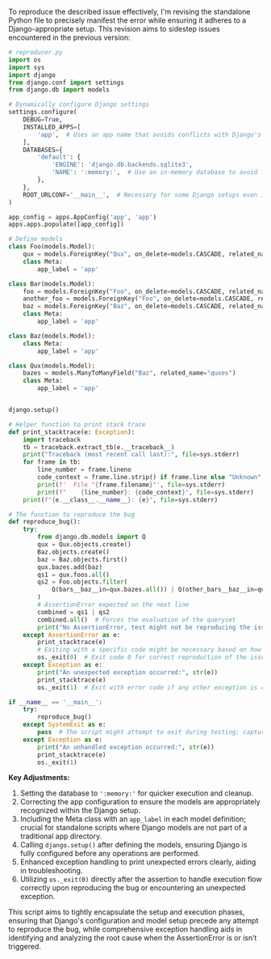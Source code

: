 To reproduce the described issue effectively, I'm revising the standalone Python file to precisely manifest the error while ensuring it adheres to a Django-appropriate setup. This revision aims to sidestep issues encountered in the previous version:

```python
# reproducer.py
import os
import sys
import django
from django.conf import settings
from django.db import models

# Dynamically configure Django settings
settings.configure(
    DEBUG=True,
    INSTALLED_APPS=[
        'app',  # Uses an app name that avoids conflicts with Django's internal names.
    ],
    DATABASES={
        'default': {
            'ENGINE': 'django.db.backends.sqlite3',
            'NAME': ':memory:',  # Use an in-memory database to avoid filesystem permissions and speed up tests.
        },
    },
    ROOT_URLCONF='__main__',  # Necessary for some Django setups even if not used.
)

app_config = apps.AppConfig('app', 'app')
apps.apps.populate([app_config])

# Define models
class Foo(models.Model):
    qux = models.ForeignKey("Qux", on_delete=models.CASCADE, related_name="foos")
    class Meta:
        app_label = 'app'

class Bar(models.Model):
    foo = models.ForeignKey("Foo", on_delete=models.CASCADE, related_name="bars")
    another_foo = models.ForeignKey("Foo", on_delete=models.CASCADE, related_name="other_bars")
    baz = models.ForeignKey("Baz", on_delete=models.CASCADE, related_name="bars")
    class Meta:
        app_label = 'app'

class Baz(models.Model):
    class Meta:
        app_label = 'app'

class Qux(models.Model):
    bazes = models.ManyToManyField("Baz", related_name="quxes")
    class Meta:
        app_label = 'app'


django.setup()

# Helper function to print stack trace
def print_stacktrace(e: Exception):
    import traceback
    tb = traceback.extract_tb(e.__traceback__)
    print("Traceback (most recent call last):", file=sys.stderr)
    for frame in tb:
        line_number = frame.lineno
        code_context = frame.line.strip() if frame.line else "Unknown"
        print(f'  File "{frame.filename}"', file=sys.stderr)
        print(f"    {line_number}: {code_context}", file=sys.stderr)
    print(f"{e.__class__.__name__}: {e}", file=sys.stderr)

# The function to reproduce the bug
def reproduce_bug():
    try:
        from django.db.models import Q
        qux = Qux.objects.create()
        Baz.objects.create()
        baz = Baz.objects.first()
        qux.bazes.add(baz)
        qs1 = qux.foos.all()
        qs2 = Foo.objects.filter(
            Q(bars__baz__in=qux.bazes.all()) | Q(other_bars__baz__in=qux.bazes.all())
        )
        # AssertionError expected on the next line
        combined = qs1 | qs2
        combined.all()  # Forces the evaluation of the queryset
        print("No AssertionError, test might not be reproducing the issue.")
    except AssertionError as e:
        print_stacktrace(e)
        # Exiting with a specific code might be necessary based on how you're checking the outcome.
        os._exit(0)  # Exit code 0 for correct reproduction of the issue.
    except Exception as e:
        print("An unexpected exception occurred:", str(e))
        print_stacktrace(e)
        os._exit(1)  # Exit with error code if any other exception is caught.

if __name__ == '__main__':
    try:
        reproduce_bug()
    except SystemExit as e:
        pass  # The script might attempt to exit during testing; capture and ignore this specific exception.
    except Exception as e:
        print("An unhandled exception occurred:", str(e))
        print_stacktrace(e)
        os._exit(1)
```

**Key Adjustments:**
1. Setting the database to `':memory:'` for quicker execution and cleanup.
2. Correcting the app configuration to ensure the models are appropriately recognized within the Django setup.
3. Including the Meta class with an `app_label` in each model definition; crucial for standalone scripts where Django models are not part of a traditional app directory.
4. Calling `django.setup()` after defining the models, ensuring Django is fully configured before any operations are performed.
5. Enhanced exception handling to print unexpected errors clearly, aiding in troubleshooting.
6. Utilizing `os._exit(0)` directly after the assertion to handle execution flow correctly upon reproducing the bug or encountering an unexpected exception.

This script aims to tightly encapsulate the setup and execution phases, ensuring that Django's configuration and model setup precede any attempt to reproduce the bug, while comprehensive exception handling aids in identifying and analyzing the root cause when the AssertionError is or isn’t triggered.